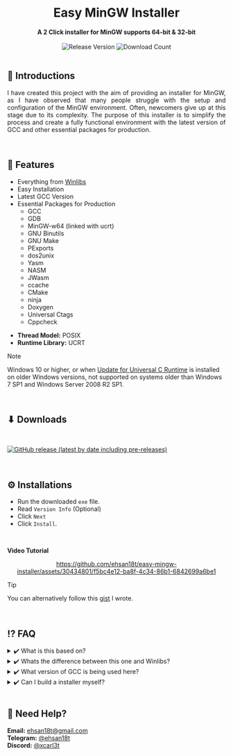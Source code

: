 <div align="center">
  <h1>Easy MinGW Installer</h1>
  <strong>A 2 Click installer for MinGW supports 64-bit & 32-bit</strong>
</div>
<br>
<div align="center">
  <!-- Release Version -->
    <img src="https://img.shields.io/github/tag/ehsan18t/easy-mingw-installer?color=blue&label=Release&style=for-the-badge" alt="Release Version" />
  <!-- Download counts -->
    <img src="https://img.shields.io/github/downloads/ehsan18t/easy-mingw-installer/total?color=green&style=for-the-badge" alt="Download Count" />
</div>
<br>

## 💠 **Introductions**

<p align="justify">
  I have created this project with the aim of providing an installer for MinGW, as I have observed that many people struggle with the setup and configuration of the MinGW environment. Often, newcomers give up at this stage due to its complexity. The purpose of this installer is to simplify the process and create a fully functional environment with the latest version of GCC and other essential packages for production.
</p>

<br>

## 📜 **Features**
  * Everything from [Winlibs](https://github.com/brechtsanders/winlibs_mingw)
  * Easy Installation
  * Latest GCC Version
  * Essential Packages for Production
    - GCC
    - GDB
    - MinGW-w64 (linked with ucrt)
    - GNU Binutils
    - GNU Make
    - PExports
    - dos2unix
    - Yasm
    - NASM
    - JWasm
    - ccache
    - CMake
    - ninja
    - Doxygen
    - Universal Ctags
    - Cppcheck

  - **Thread Model:** POSIX
  - **Runtime Library:** UCRT

> [!NOTE]
> Windows 10 or higher, or when [Update for Universal C Runtime](https://support.microsoft.com/en-us/topic/update-for-universal-c-runtime-in-windows-c0514201-7fe6-95a3-b0a5-287930f3560c) is installed on older Windows versions, not supported on systems older than Windows 7 SP1 and Windows Server 2008 R2 SP1.

<br>

## ⬇ **Downloads**

<br>

<a href="https://github.com/ehsan18t/easy-mingw-installer/releases"><img alt="GitHub release (latest by date including pre-releases)" src="https://img.shields.io/github/downloads-pre/ehsan18t/easy-mingw-installer/latest/total?color=red&label=Download%20latest&style=for-the-badge"></a>

<br>

## ⚙️ **Installations**
  * Run the downloaded `exe` file.
  * Read `Version Info` (Optional)
  * Click `Next` 
  * Click `Install`.

<br>

**Video Tutorial**

<div align="center">

https://github.com/ehsan18t/easy-mingw-installer/assets/30434801/f5bc4e12-ba8f-4c34-86b1-6842699a6be1

</div>

> [!TIP]
> You can alternatively follow this [gist](https://gist.github.com/ehsan18t/8191a75270a14cbb472c0eb017db7f35) I wrote.

<br>

## ⁉️ **FAQ**
</details>
<details>
  <summary> ✔️ What is this based on?</summary>
<br>

>  🅰️ It's based on Winlibs which is also listed on official MinGW website and it's one of the best option for Windows system.

</details>
<details>
  <summary> ✔️ Whats the difference between this one and Winlibs?</summary>
<br>

>  🅰️ Nothing. Except for the fact that Winlibs doesn't provide an installer which this one does.

</details>
<details>
  <summary> ✔️ What version of GCC is being used here?</summary>
<br>

>  🅰️ GCC version is same as Winlibs since that's the base. But Winlibs so far kept GCC up to date. So expect latest version GCC.

</details>
<details>
  <summary> ✔️ Can I build a installer myself?</summary>
<br>

>  🅰️ Yes, all you have to install 7zip, Inno Setup and run the run.bat file. The rest will be handled by the scripts that I've created.

</details>

<br>

## 🔆 **Need Help?**
**Email:** [ehsan18t@gmail.com](mailto:ehsan18t@gmail.com)\
**Telegram:** [@ehsan18t](https://t.me/ehsan18t)\
**Discord:** [@xcarl3t](https://discord.com/users/xcarl3t)

